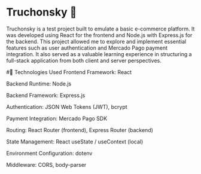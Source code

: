 # Truchonsky 🛒
Truchonsky is a test project built to emulate a basic e-commerce platform. It was developed using React for the frontend and Node.js with Express.js for the backend. This project allowed me to explore and implement essential features such as user authentication and Mercado Pago payment integration. It also served as a valuable learning experience in structuring a full-stack application from both client and server perspectives.

#🧰 Technologies Used
Frontend Framework: React

Backend Runtime: Node.js

Backend Framework: Express.js

Authentication: JSON Web Tokens (JWT), bcrypt

Payment Integration: Mercado Pago SDK

Routing: React Router (frontend), Express Router (backend)

State Management: React useState / useContext (local)

Environment Configuration: dotenv

Middleware: CORS, body-parser
